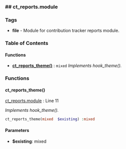 



### ## ct_reports.module







### Tags

- **file**
            - Module for contribution tracker reports module.

  





### Table of Contents











#### Functions

- **[ct_reports_theme()](../namespaces/default.md#function_ct_reports_theme)**
           : `mixed`
*Implements hook_theme().*







### Functions

#### ct_reports_theme()


[ct_reports.module](../files/web-modules-custom-ct-reports-ct-reports.md) : Line 11

*Implements hook_theme().*


```php
ct_reports_theme(mixed  $existing) :mixed
```


#### Parameters

- **$existing**: mixed
    








